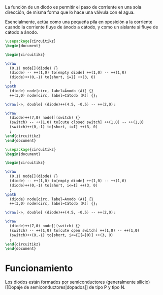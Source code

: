 
La función de un diodo es permitir el paso de corriente en una sola dirección, de misma forma que lo hace una válvula con el agua.

Esencialmente, actúa como una pequeña pila en oposición a la corriente cuando la corriente fluye de ánodo a cátodo, y como un aislante si fluye de cátodo a ánodo.

```tikz
\usepackage{circuitikz}
\begin{document}

\begin{circuitikz}

\draw 
  (0,1) node[](diode) {}
  (diode) -- ++(1,0) to[empty diode] ++(1,0) -- ++(1,0)
  (diode)++(0,-1) to[short, i=I] ++(3, 0)
  ;
\path
  (diode) node[circ, label=Ánodo (A)] {}
  ++(3,0) node[circ, label=Cátodo (K)] {};

\draw[->, double] (diode)++(4.5, -0.5) -- ++(2,0);

\draw 
  (diode)++(7,0) node[](switch) {}
  (switch) -- ++(1,0) to[cute closed switch] ++(1,0) -- ++(1,0)
  (switch)++(0,-1) to[short, i=I] ++(3, 0)
  ;
\end{circuitikz}
\end{document}
```

```tikz
\usepackage{circuitikz}
\begin{document}

\begin{circuitikz}

\draw 
  (0,1) node[](diode) {}
  (diode) -- ++(1,0) to[empty diode] ++(1,0) -- ++(1,0)
  (diode)++(0,-1) to[short, i<=I] ++(3, 0)
  ;
\path
  (diode) node[circ, label=Ánodo (A)] {}
  ++(3,0) node[circ, label=Cátodo (K)] {};

\draw[->, double] (diode)++(4.5, -0.5) -- ++(2,0);

\draw 
  (diode)++(7,0) node[](switch) {}
  (switch) -- ++(1,0) to[cute open switch] ++(1,0) -- ++(1,0)
  (switch)++(0,-1) to[short, i<={I{=}0}] ++(3, 0)
  ;
\end{circuitikz}
\end{document}
```


# Funcionamiento

Los diodos están formados por semiconductores (generalmente silicio) [[Dopaje de semiconductores|dopados]] de tipo P y tipo N.